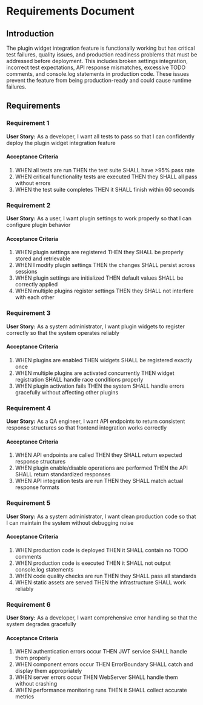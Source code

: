 # Requirements Document

## Introduction

The plugin widget integration feature is functionally working but has critical test failures, quality issues, and production readiness problems that must be addressed before deployment. This includes broken settings integration, incorrect test expectations, API response mismatches, excessive TODO comments, and console.log statements in production code. These issues prevent the feature from being production-ready and could cause runtime failures.

## Requirements

### Requirement 1

**User Story:** As a developer, I want all tests to pass so that I can confidently deploy the plugin widget integration feature

#### Acceptance Criteria

1. WHEN all tests are run THEN the test suite SHALL have >95% pass rate
2. WHEN critical functionality tests are executed THEN they SHALL all pass without errors
3. WHEN the test suite completes THEN it SHALL finish within 60 seconds

### Requirement 2

**User Story:** As a user, I want plugin settings to work properly so that I can configure plugin behavior

#### Acceptance Criteria

1. WHEN plugin settings are registered THEN they SHALL be properly stored and retrievable
2. WHEN I modify plugin settings THEN the changes SHALL persist across sessions
3. WHEN plugin settings are initialized THEN default values SHALL be correctly applied
4. WHEN multiple plugins register settings THEN they SHALL not interfere with each other

### Requirement 3

**User Story:** As a system administrator, I want plugin widgets to register correctly so that the system operates reliably

#### Acceptance Criteria

1. WHEN plugins are enabled THEN widgets SHALL be registered exactly once
2. WHEN multiple plugins are activated concurrently THEN widget registration SHALL handle race conditions properly
3. WHEN plugin activation fails THEN the system SHALL handle errors gracefully without affecting other plugins

### Requirement 4

**User Story:** As a QA engineer, I want API endpoints to return consistent response structures so that frontend integration works correctly

#### Acceptance Criteria

1. WHEN API endpoints are called THEN they SHALL return expected response structures
2. WHEN plugin enable/disable operations are performed THEN the API SHALL return standardized responses
3. WHEN API integration tests are run THEN they SHALL match actual response formats

### Requirement 5

**User Story:** As a system administrator, I want clean production code so that I can maintain the system without debugging noise

#### Acceptance Criteria

1. WHEN production code is deployed THEN it SHALL contain no TODO comments
2. WHEN production code is executed THEN it SHALL not output console.log statements
3. WHEN code quality checks are run THEN they SHALL pass all standards
4. WHEN static assets are served THEN the infrastructure SHALL work reliably

### Requirement 6

**User Story:** As a developer, I want comprehensive error handling so that the system degrades gracefully

#### Acceptance Criteria

1. WHEN authentication errors occur THEN JWT service SHALL handle them properly
2. WHEN component errors occur THEN ErrorBoundary SHALL catch and display them appropriately
3. WHEN server errors occur THEN WebServer SHALL handle them without crashing
4. WHEN performance monitoring runs THEN it SHALL collect accurate metrics